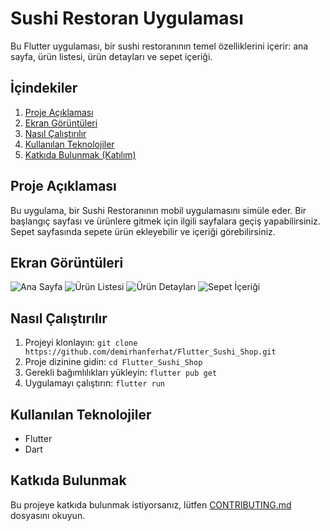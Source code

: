 # Sushi Restoran Uygulaması

Bu Flutter uygulaması, bir sushi restoranının temel özelliklerini içerir: ana sayfa, ürün listesi, ürün detayları ve sepet içeriği.

## İçindekiler

1. [Proje Açıklaması](#proje-açıklaması)
2. [Ekran Görüntüleri](#ekran-görüntüleri)
3. [Nasıl Çalıştırılır](#nasıl-çalıştırılır)
4. [Kullanılan Teknolojiler](#kullanılan-teknolojiler)
5. [Katkıda Bulunmak (Katılım)](#katkıda-bulunmak)

## Proje Açıklaması

Bu uygulama, bir Sushi Restoranının mobil uygulamasını simüle eder. Bir başlangıç sayfası ve ürünlere gitmek için ilgili sayfalara geçiş yapabilirsiniz. Sepet sayfasında sepete ürün ekleyebilir ve içeriği görebilirsiniz.

## Ekran Görüntüleri

![Ana Sayfa](https://raw.githubusercontent.com/demirhanferhat/Flutter_Sushi_Shop/main/home1.png)
![Ürün Listesi](https://raw.githubusercontent.com/demirhanferhat/Flutter_Sushi_Shop/main/shop.png)
![Ürün Detayları](https://raw.githubusercontent.com/demirhanferhat/Flutter_Sushi_Shop/main/food_details.png)
![Sepet İçeriği](https://raw.githubusercontent.com/demirhanferhat/Flutter_Sushi_Shop/main/cart_details.png)

## Nasıl Çalıştırılır

1. Projeyi klonlayın: `git clone https://github.com/demirhanferhat/Flutter_Sushi_Shop.git`
2. Proje dizinine gidin: `cd Flutter_Sushi_Shop`
3. Gerekli bağımlılıkları yükleyin: `flutter pub get`
4. Uygulamayı çalıştırın: `flutter run`

## Kullanılan Teknolojiler

- Flutter
- Dart

## Katkıda Bulunmak

Bu projeye katkıda bulunmak istiyorsanız, lütfen [CONTRIBUTING.md](CONTRIBUTING.md) dosyasını okuyun.



